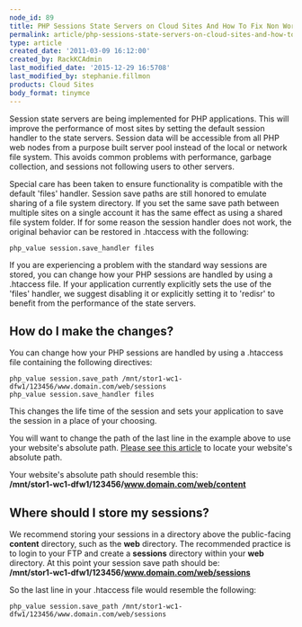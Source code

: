 ```yaml
---
node_id: 89
title: PHP Sessions State Servers on Cloud Sites And How To Fix Non Working PHP Sessions
permalink: article/php-sessions-state-servers-on-cloud-sites-and-how-to-fix-non-working-php-sessions
type: article
created_date: '2011-03-09 16:12:00'
created_by: RackKCAdmin
last_modified_date: '2015-12-29 16:5708'
last_modified_by: stephanie.fillmon
products: Cloud Sites
body_format: tinymce
---
```


Session state servers are being implemented for PHP applications. This
will improve the performance of most sites by setting the default
session handler to the state servers. Session data will be accessible
from all PHP web nodes from a purpose built server pool instead of the
local or network file system. This avoids common problems with
performance, garbage collection, and sessions not following users to
other servers.

Special care has been taken to ensure functionality is compatible with
the default 'files' handler. Session save paths are still honored to
emulate sharing of a file system directory. If you set the same save
path between multiple sites on a single account it has the same effect
as using a shared file system folder. If for some reason the session
handler does not work, the original behavior can be restored in
.htaccess with the following:

    php_value session.save_handler files

 

If you are experiencing a problem with the standard way sessions are
stored, you can change how your PHP sessions are handled by using a
.htaccess file. If your application currently explicitly sets the use of
the 'files' handler, we suggest disabling it  or explicitly setting it
to 'redisr' to benefit from the performance of the state servers.

How do I make the changes?
--------------------------

You can change how your PHP sessions are handled by using a .htaccess
file containing the following directives:

    php_value session.save_path /mnt/stor1-wc1-dfw1/123456/www.domain.com/web/sessions
    php_value session.save_handler files

This changes the life time of the session and sets your application to
save the session in a place of your choosing.

You will want to change the path of the last line in the example above
to use your website's absolute path. [Please see this
article](http://www.rackspace.com/knowledge_center/article/locate-the-linux-path-for-your-cloud-sites-website "How do I find my website's Linux path?")
to locate your website's absolute path.

Your website's absolute path should resemble this:\
 **/mnt/stor1-wc1-dfw1/123456/www.domain.com/web/content**

Where should I store my sessions?
---------------------------------

We recommend storing your sessions in a directory above the
public-facing **content** directory, such as the **web** directory. The
recommended practice is to login to your FTP and create a **sessions**
directory within your **web** directory. At this point your session save
path should be:\
 **/mnt/stor1-wc1-dfw1/123456/www.domain.com/web/sessions**

So the last line in your .htaccess file would resemble the following:

    php_value session.save_path /mnt/stor1-wc1-dfw1/123456/www.domain.com/web/sessions

 

